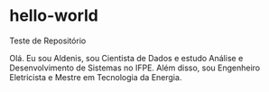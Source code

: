# hello-world
Teste de Repositório

Olá. Eu sou Aldenis, sou Cientista de Dados e estudo Análise e Desenvolvimento de Sistemas no IFPE.
Além disso, sou Engenheiro Eletricista e Mestre em Tecnologia da Energia.
